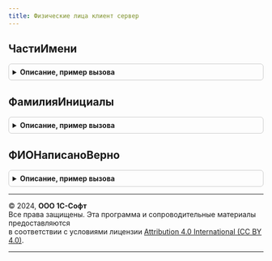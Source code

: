 ```yaml
---
title: Физические лица клиент сервер
---
```



## ЧастиИмени
<details style="margin: 1em 0; padding: 0.5em; border: 1px solid #ccc; border-radius: 6px;">

<summary style="font-weight: bold; cursor: pointer;">Описание, пример вызова</summary>

```bsl

// Раскладывает полное имя физического лица на составные части.
//
// Параметры:
//  ПолноеИмя - см. ФизическиеЛицаКлиентСерверЛокализация.ПриОпределенииЧастейПолногоИмени.ПолноеИмя
//  ФорматИмени - см. ФизическиеЛицаКлиентСерверЛокализация.ПриОпределенииЧастейПолногоИмени.ФорматИмени
//
// Возвращаемое значение:
//   см. ФизическиеЛицаКлиентСерверЛокализация.ПриОпределенииЧастейПолногоИмени.Результат
//
Функция ЧастиИмени(ПолноеИмя, Знач ФорматИмени = "") Экспорт
```

Пример вызова
```bsl
Результат = ФизическиеЛицаКлиентСервер.ЧастиИмени(ПолноеИмя, ФорматИмени);
```
</details>

## ФамилияИнициалы
<details style="margin: 1em 0; padding: 0.5em; border: 1px solid #ccc; border-radius: 6px;">

<summary style="font-weight: bold; cursor: pointer;">Описание, пример вызова</summary>

```bsl

// Формирует краткое представление из полного имени физического лица.
//
// Параметры:
//  ПолноеИмя - см. ФизическиеЛицаКлиентСерверЛокализация.ПриОпределенииФамилииИнициалов.ПолноеИмя
//  ФорматПолногоИмени - см. ФизическиеЛицаКлиентСерверЛокализация.ПриОпределенииФамилииИнициалов.ФорматПолногоИмени
//  ИнициалыВНачале - см. ФизическиеЛицаКлиентСерверЛокализация.ПриОпределенииФамилииИнициалов.ИнициалыВНачале
//
// Возвращаемое значение:
//   см. ФизическиеЛицаКлиентСерверЛокализация.ПриОпределенииФамилииИнициалов.Результат
//
Функция ФамилияИнициалы(Знач ПолноеИмя, Знач ФорматПолногоИмени = "", Знач ИнициалыВНачале = Ложь) Экспорт
```

Пример вызова
```bsl
Результат = ФизическиеЛицаКлиентСервер.ФамилияИнициалы(ПолноеИмя, ФорматПолногоИмени, ИнициалыВНачале);
```
</details>

## ФИОНаписаноВерно
<details style="margin: 1em 0; padding: 0.5em; border: 1px solid #ccc; border-radius: 6px;">

<summary style="font-weight: bold; cursor: pointer;">Описание, пример вызова</summary>

```bsl

// Устарела. Следует использовать СтроковыеФункцииКлиентСервер.ТолькоСимволыНациональногоАлфавитаВСтроке
//
// Проверяет, верно ли написано ФИО физического лица.
// ФИО считается верным, если содержит только символы национального алфавита, либо только латиницу.
//
// Параметры:
//  ФИО - Строка - фамилия, имя и отчество. Например, "Пупкин Василий Иванович".
//  ТолькоНациональныеСимволы - Булево - при проверке ФИО должна включать только символы национального алфавита.
//
// Возвращаемое значение:
//  Булево - Истина, если ФИО написано верно.
//
Функция ФИОНаписаноВерно(Знач ФИО, ТолькоНациональныеСимволы = Ложь) Экспорт
```

Пример вызова
```bsl
Результат = ФизическиеЛицаКлиентСервер.ФИОНаписаноВерно(ФИО, ТолькоНациональныеСимволы);
```
</details>

---

© 2024, **ООО 1С-Софт**  
Все права защищены. Эта программа и сопроводительные материалы предоставляются  
в соответствии с условиями лицензии [Attribution 4.0 International (CC BY 4.0)](https://creativecommons.org/licenses/by/4.0/legalcode).

---
